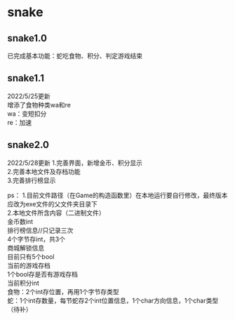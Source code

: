 # snake

## snake1.0
  已完成基本功能：蛇吃食物、积分、判定游戏结束
  
## snake1.1
  2022/5/25更新<br/>
  增添了食物种类wa和re<br/>
  wa：变短扣分<br/>
  re：加速<br/>

## snake2.0
  2022/5/28更新
  1.完善界面，新增金币、积分显示 <br/>
  2.完善本地文件及存档功能<br/>
  3.完善排行榜显示<br/>

  ps：
    1.目前文件路径（在Game的构造函数里）在本地运行要自行修改，最终版本应改为exe文件的父文件夹目录下<br/>
    2.本地文件所含内容（二进制文件）<br/>
      金币数int<br/>
      排行榜信息//只记录三次<br/>
        4个字节存int，共3个<br/>
      商城解锁信息<br/>
        目前只有5个bool<br/>
      当前的游戏存档<br/>
        1个bool存是否有游戏存档<br/>
        当前积分int<br/>
        食物：2个int存位置，再用1个字节存类型<br/>
        蛇：1个int存数量，每节蛇存2个int位置信息，1个char方向信息，1个char类型（待补）<br/>
      